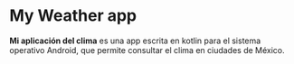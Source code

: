 # My Weather app

**Mi aplicación del clima** es una app escrita en kotlin para el sistema operativo Android,
 que permite consultar el clima en ciudades de México.
